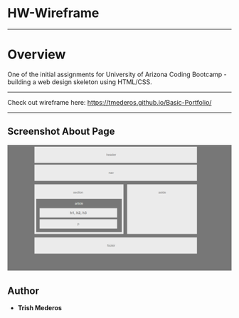 # HW-Wireframe

---
# Overview
One of the initial assignments for University of Arizona Coding Bootcamp - building a web design skeleton using HTML/CSS.

---
Check out wireframe here: https://tmederos.github.io/Basic-Portfolio/

---
## Screenshot About Page

![Screenshot](https://github.com/tmederos/HW-Wireframe/blob/master/Layout.png)


## Author

* **Trish Mederos**
